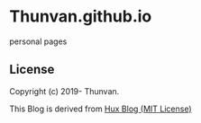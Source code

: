 # Thunvan.github.io
personal pages


## License
Copyright (c) 2019-  Thunvan.

This Blog is derived from [Hux Blog (MIT License)](https://github.com/Huxpro/huxpro.github.io/tree/v1.8.1)